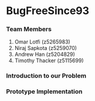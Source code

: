 # BugFreeSince93

### Team Members

1. Omar Lotfi (z5265983)
2. Niraj Sapkota (z5259070)
3. Andrew Han (z5204829)
4. Timothy Thacker (z5115699)

### Introduction to our Problem

### Prototype Implementation
